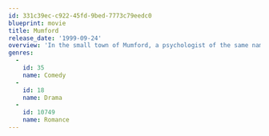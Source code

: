 ```yaml
---
id: 331c39ec-c922-45fd-9bed-7773c79eedc0
blueprint: movie
title: Mumford
release_date: '1999-09-24'
overview: 'In the small town of Mumford, a psychologist of the same name moves in and quickly becomes very popular, despite a questionable past.'
genres:
  -
    id: 35
    name: Comedy
  -
    id: 18
    name: Drama
  -
    id: 10749
    name: Romance
---
```

